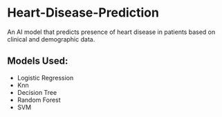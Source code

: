# Heart-Disease-Prediction
An AI model that predicts presence of heart disease in patients based on clinical and demographic data.

## Models Used:
- Logistic Regression
- Knn
- Decision Tree
- Random Forest
- SVM
